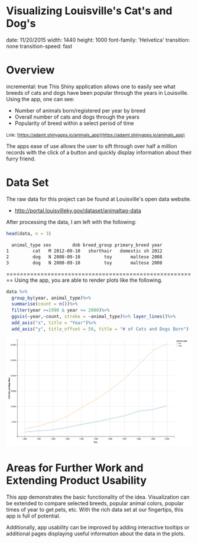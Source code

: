 Visualizing Louisville's Cat's and Dog's
========================================================
date: 11/20/2015
width: 1440
height: 1000
font-family: 'Helvetica'
transition: none
transition-speed: fast

Overview
========================================================
incremental: true
This Shiny application allows one to easily see what breeds of cats and dogs have
been popular through the years in Louisville.  Using the app, one can see:

* Number of animals born/registered per year by breed
* Overall number of cats and dogs through the years
* Popularity of breed within a select period of time

<small>Link: [https://adamt.shinyapps.io/animals_app](https://adamt.shinyapps.io/animals_app)</small>

The apps ease of use allows the user to sift through over half a million records with 
the click of a button and quickly display information about their furry friend.

Data Set
========================================================

The raw data for this project can be found at Louisville's open data website.
* http://portal.louisvilleky.gov/dataset/animaltag-data

After processing the data, I am left with the following: 


```r
head(data, n = 3)
```

```
  animal_type sex        dob breed_group primary_breed year
1         cat   M 2012-09-10   shorthair   domestic sh 2012
2         dog   N 2008-09-10         toy       maltese 2008
3         dog   N 2008-09-10         toy       maltese 2008
```

========================================================
Using the app, you are able to render plots like the following.


```r
data %>%
  group_by(year, animal_type)%>%
  summarise(count = n())%>%
  filter(year >=1990 & year <= 2000)%>%
  ggvis(~year,~count, stroke = ~animal_type)%>% layer_lines()%>%
  add_axis("x", title = "Year")%>%
  add_axis("y", title_offset = 50, title = "# of Cats and Dogs Born")
```
![alt text](animals.png)

Areas for Further Work and Extending Product Usability
========================================================
This app demonstrates the basic functionality of the idea.  Visualization can be 
extended to compare selected breeds, popular animal colors, popular times of year to 
get pets, etc.  With the rich data set at our fingertips, this app is full of potential.

Additionally, app usability can be improved by adding interactive tooltips or additional
pages displaying useful information about the data in the plots.

